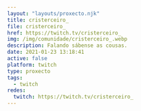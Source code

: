 ```yaml
---
layout: "layouts/proxecto.njk"
title: cristerceiro_
file: cristerceiro_
href: https://twitch.tv/cristerceiro_
img: /img/comunidade/cristerceiro_.webp
description: Falando sábense as cousas.
date: 2021-01-23 13:18:41
active: false
platform: twitch
type: proxecto
tags:
  - twitch
redes:
  twitch: https://twitch.tv/cristerceiro_
---
```

